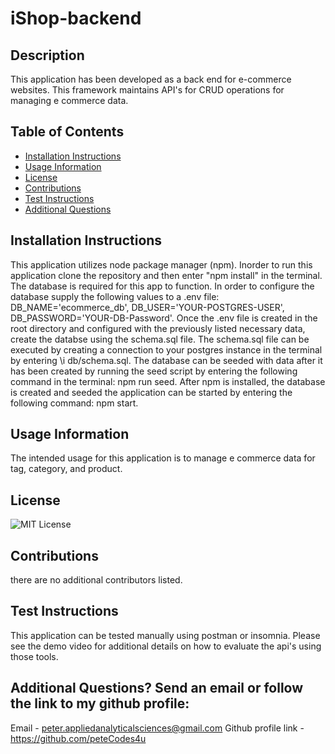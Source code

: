 # iShop-backend

## Description
This application has been developed as a back end for e-commerce websites. This framework maintains API's for CRUD operations for managing e commerce data.

## Table of Contents
- [Installation Instructions](#Installation-Instructions)
- [Usage Information](#Usage-Information)
- [License](#License)
- [Contributions](#Contributions)
- [Test Instructions](#Test-Instructions)
- [Additional Questions](#additional-questions-send-an-email-or-follow-the-link-to-my-github-profile)

## Installation Instructions
This application utilizes node package manager (npm). Inorder to run this application clone the repository and then enter "npm install" in the terminal. The database is required  for this app to function. In order to configure the database supply the following values to a .env file: DB_NAME='ecommerce_db', DB_USER='YOUR-POSTGRES-USER', DB_PASSWORD='YOUR-DB-Password'. Once the .env file is created in the root directory and configured with the previously listed necessary data, create the databse using the schema.sql file. The schema.sql file can be executed by creating a connection to your postgres instance in the terminal by entering \i db/schema.sql. The database can be seeded with data after it has been created by running the seed script by entering the following command in the terminal: npm run seed. After npm is installed, the database is created and seeded the application can be started by entering the following command: npm start.

## Usage Information
The intended usage for this application is to manage e commerce data for tag, category, and product. 

## License
![MIT License](https://img.shields.io/badge/License-MIT-yellow.svg)

## Contributions
there are no additional contributors listed.

## Test Instructions
This application can be tested manually using postman or insomnia. Please see the demo video for additional details on how to evaluate the api's using those tools.

## Additional Questions? Send an email or follow the link to my github profile:
Email - peter.appliedanalyticalsciences@gmail.com 
Github profile link - https://github.com/peteCodes4u
